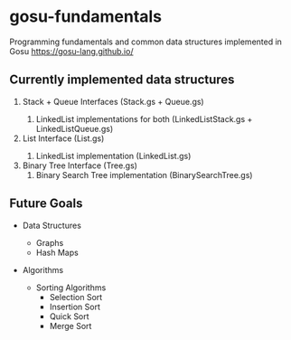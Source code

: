 # gosu-fundamentals
Programming fundamentals and common data structures implemented in Gosu
https://gosu-lang.github.io/

## Currently implemented data structures
1. Stack<T> + Queue<T> Interfaces (Stack.gs + Queue.gs)
    1. LinkedList<T> implementations for both (LinkedListStack.gs + LinkedListQueue.gs)
2. List<T> Interface (List.gs)
    1. LinkedList<T> implementation (LinkedList.gs)
3. Binary Tree Interface (Tree.gs)
    1. Binary Search Tree implementation (BinarySearchTree.gs)

## Future Goals
- Data Structures
    * Graphs
    * Hash Maps

- Algorithms
    * Sorting Algorithms
        * Selection Sort
        * Insertion Sort
        * Quick Sort
        * Merge Sort
